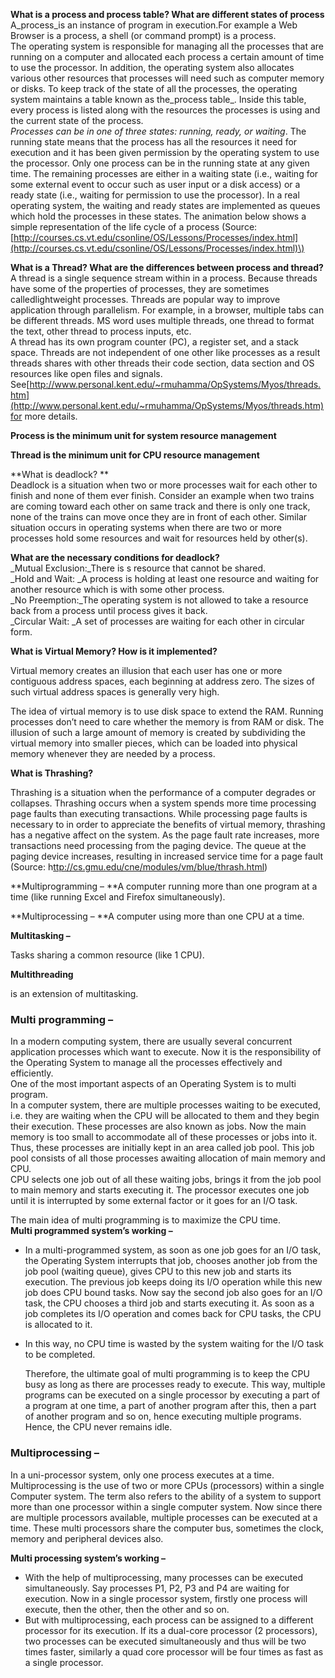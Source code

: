 **What is a process and process table? What are different states of process**  
A_process\_is an instance of program in execution.For example a Web Browser is a process, a shell \(or command prompt\) is a process.  
The operating system is responsible for managing all the processes that are running on a computer and allocated each process a certain amount of time to use the processor. In addition, the operating system also allocates various other resources that processes will need such as computer memory or disks. To keep track of the state of all the processes, the operating system maintains a table known as the\_process table_. Inside this table, every process is listed along with the resources the processes is using and the current state of the process.  
_Processes can be in one of three states: running, ready, or waiting_. The running state means that the process has all the resources it need for execution and it has been given permission by the operating system to use the processor. Only one process can be in the running state at any given time. The remaining processes are either in a waiting state \(i.e., waiting for some external event to occur such as user input or a disk access\) or a ready state \(i.e., waiting for permission to use the processor\). In a real operating system, the waiting and ready states are implemented as queues which hold the processes in these states. The animation below shows a simple representation of the life cycle of a process \(Source:[http://courses.cs.vt.edu/csonline/OS/Lessons/Processes/index.html](http://courses.cs.vt.edu/csonline/OS/Lessons/Processes/index.html)\)

**What is a Thread? What are the differences between process and thread?**  
A thread is a single sequence stream within in a process. Because threads have some of the properties of processes, they are sometimes calledlightweight processes. Threads are popular way to improve application through parallelism. For example, in a browser, multiple tabs can be different threads. MS word uses multiple threads, one thread to format the text, other thread to process inputs, etc.  
A thread has its own program counter \(PC\), a register set, and a stack space. Threads are not independent of one other like processes as a result threads shares with other threads their code section, data section and OS resources like open files and signals. See[http://www.personal.kent.edu/~rmuhamma/OpSystems/Myos/threads.htm](http://www.personal.kent.edu/~rmuhamma/OpSystems/Myos/threads.htm)for more details.

**Process is the minimum unit for system resource management**

**Thread is the minimum unit for CPU resource management**

**What is deadlock? **  
Deadlock is a situation when two or more processes wait for each other to finish and none of them ever finish.  Consider an example when two trains are coming toward each other on same track and there is only one track, none of the trains can move once they are in front of each other.  Similar situation occurs in operating systems when there are two or more processes hold some resources and wait for resources held by other\(s\).

**What are the necessary conditions for deadlock?**  
\_Mutual Exclusion:\_There is s resource that cannot be shared.  
\_Hold and Wait: \_A process is holding at least one resource and waiting for another resource which is with some other process.  
\_No Preemption:\_The operating system is not allowed to take a resource back from a process until process gives it back.  
\_Circular Wait:  \_A set of processes are waiting for each other in circular form.

**What is Virtual Memory? How is it implemented?**

Virtual memory creates an illusion that each user has one or more contiguous address spaces, each beginning at address zero. The sizes of such virtual address spaces is generally very high.

The idea of virtual memory is to use disk space to extend the RAM. Running processes don’t need to care whether the memory is from RAM or disk. The illusion of such a large amount of memory is created by subdividing the virtual memory into smaller pieces, which can be loaded into physical memory whenever they are needed by a process.

**What is Thrashing?**

Thrashing is a situation when the performance of a computer degrades or collapses. Thrashing occurs when a system spends more time processing page faults than executing transactions. While processing page faults is necessary to in order to appreciate the benefits of virtual memory, thrashing has a negative affect on the system. As the page fault rate increases, more transactions need processing from the paging device. The queue at the paging device increases, resulting in increased service time for a page fault \(Source: h[ttp://cs.gmu.edu/cne/modules/vm/blue/thrash.html](http://cs.gmu.edu/cne/modules/vm/blue/thrash.html)\)

**Multiprogramming – **A computer running more than one program at a time \(like running Excel and Firefox simultaneously\).

**Multiprocessing – **A computer using more than one CPU at a time.

**Multitasking –**

Tasks sharing a common resource \(like 1 CPU\).

**Multithreading**

is an extension of multitasking.

### **Multi programming –**

In a modern computing system, there are usually several concurrent application processes which want to execute. Now it is the responsibility of the Operating System to manage all the processes effectively and efficiently.  
One of the most important aspects of an Operating System is to multi program.  
In a computer system, there are multiple processes waiting to be executed, i.e. they are waiting when the CPU will be allocated to them and they begin their execution. These processes are also known as jobs. Now the main memory is too small to accommodate all of these processes or jobs into it. Thus, these processes are initially kept in an area called job pool. This job pool consists of all those processes awaiting allocation of main memory and CPU.  
CPU selects one job out of all these waiting jobs, brings it from the job pool to main memory and starts executing it. The processor executes one job until it is interrupted by some external factor or it goes for an I/O task.

The main idea of multi programming is to maximize the CPU time.  
**Multi programmed system’s working –**

* In a multi-programmed system, as soon as one job goes for an I/O task, the Operating System interrupts that job, chooses another job from the job pool \(waiting queue\), gives CPU to this new job and starts its execution. The previous job keeps doing its I/O operation while this new job does CPU bound tasks. Now say the second job also goes for an I/O task, the CPU chooses a third job and starts executing it. As soon as a job completes its I/O operation and comes back for CPU tasks, the CPU is allocated to it.
* In this way, no CPU time is wasted by the system waiting for the I/O task to be completed.

  Therefore, the ultimate goal of multi programming is to keep the CPU busy as long as there are processes ready to execute. This way, multiple programs can be executed on a single processor by executing a part of a program at one time, a part of another program after this, then a part of another program and so on, hence executing multiple programs. Hence, the CPU never remains idle.

### **Multiprocessing –**

In a uni-processor system, only one process executes at a time.  
Multiprocessing is the use of two or more CPUs \(processors\) within a single Computer system. The term also refers to the ability of a system to support more than one processor within a single computer system. Now since there are multiple processors available, multiple processes can be executed at a time. These multi processors share the computer bus, sometimes the clock, memory and peripheral devices also.

**Multi processing system’s working –**

* With the help of multiprocessing, many processes can be executed simultaneously. Say processes P1, P2, P3 and P4 are waiting for execution. Now in a single processor system, firstly one process will execute, then the other, then the other and so on.
* But with multiprocessing, each process can be assigned to a different processor for its execution. If its a dual-core processor \(2 processors\), two processes can be executed simultaneously and thus will be two times faster, similarly a quad core processor will be four times as fast as a single processor.



